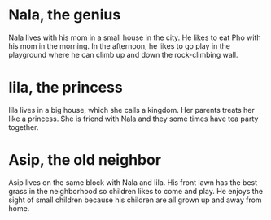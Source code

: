# Nala, the genius

Nala lives with his mom in a small house in the city. He likes to eat Pho with
his mom in the morning. In the afternoon, he likes to go play in the playground
where he can climb up and down the rock-climbing wall. 

# Iila, the princess

Iila lives in a big house, which she calls a kingdom. Her parents treats her
like a princess. She is friend with Nala and they some times have tea party
together.

# Asip, the old neighbor

Asip lives on the same block with Nala and Iila. His front lawn has the best
grass in the neighborhood so children likes to come and play. He enjoys the
sight of small children because his children are all grown up and away from
home.
